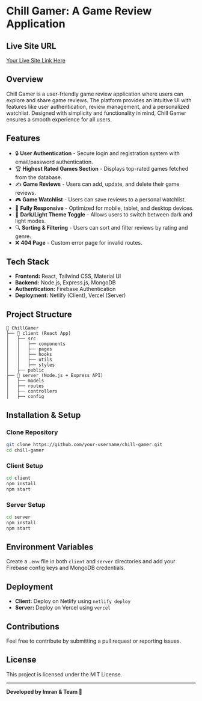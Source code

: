 # Chill Gamer: A Game Review Application

## Live Site URL
[Your Live Site Link Here](https://chill-gamer-3528e.web.app/)

## Overview
Chill Gamer is a user-friendly game review application where users can explore and share game reviews. The platform provides an intuitive UI with features like user authentication, review management, and a personalized watchlist. Designed with simplicity and functionality in mind, Chill Gamer ensures a smooth experience for all users.

## Features
- 🔒 **User Authentication** - Secure login and registration system with email/password authentication.
- 🏆 **Highest Rated Games Section** - Displays top-rated games fetched from the database.
- ✍️ **Game Reviews** - Users can add, update, and delete their game reviews.
- 🎮 **Game Watchlist** - Users can save reviews to a personal watchlist.
- 📱 **Fully Responsive** - Optimized for mobile, tablet, and desktop devices.
- 🎨 **Dark/Light Theme Toggle** - Allows users to switch between dark and light modes.
- 🔍 **Sorting & Filtering** - Users can sort and filter reviews by rating and genre.
- ❌ **404 Page** - Custom error page for invalid routes.

## Tech Stack
- **Frontend:** React, Tailwind CSS, Material UI
- **Backend:** Node.js, Express.js, MongoDB
- **Authentication:** Firebase Authentication
- **Deployment:** Netlify (Client), Vercel (Server)

## Project Structure
```
📂 ChillGamer
├── 📂 client (React App)
│   ├── src
│   │   ├── components
│   │   ├── pages
│   │   ├── hooks
│   │   ├── utils
│   │   ├── styles
│   ├── public
├── 📂 server (Node.js + Express API)
│   ├── models
│   ├── routes
│   ├── controllers
│   ├── config
```

## Installation & Setup

### Clone Repository
```sh
git clone https://github.com/your-username/chill-gamer.git
cd chill-gamer
```

### Client Setup
```sh
cd client
npm install
npm start
```

### Server Setup
```sh
cd server
npm install
npm start
```

## Environment Variables
Create a `.env` file in both `client` and `server` directories and add your Firebase config keys and MongoDB credentials.

## Deployment
- **Client:** Deploy on Netlify using `netlify deploy`
- **Server:** Deploy on Vercel using `vercel`

## Contributions
Feel free to contribute by submitting a pull request or reporting issues.

## License
This project is licensed under the MIT License.

---
**Developed by Imran & Team 🚀**
